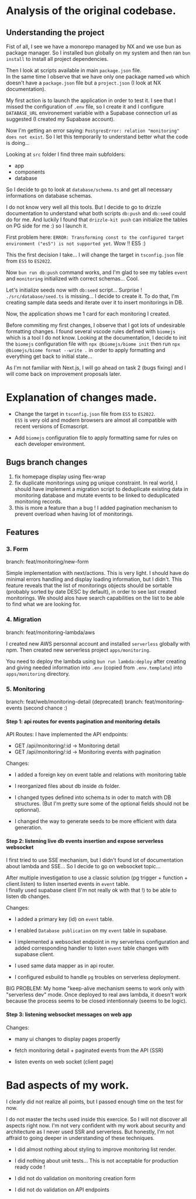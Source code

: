# Analysis of the original codebase.

## Understanding the project

Fist of all, I see we have a monorepo managed by NX and we use bun as package manager. So I installed bun globally on my system and then ran `bun install` to install all project dependencies.

Then I look at scripts available in main `package.json` file.  
In the same time I observe that we have only one package named `web` which doesn't have a `package.json` file but a `project.json` (I look at NX documentation).

My first action is to launch the application in order to test it. I see that I missed the configuration of `.env` file, so I create it and I configure `DATABASE_URL` environement variable with a Supabase connection url as suggested (I created my Supabase account).

Now I'm getting an error saying: `PostgresError: relation "monitoring" does not exist`. So I let this temporarily to understand better what the code is doing...

Looking at `src` folder I find three main subfolders:

- app
- components
- database

So I decide to go to look at `database/schema.ts` and get all necessary informations on database schemas.

I do not know very well all this tools. But I decide to go to drizzle documentation to understand what both scripts `db:push` and `db:seed` could do for me. And luckily I found that `drizzle-kit push` can initialize the tables on PG side for me :) so I launch it.

First problem here: `ERROR: Transforming const to the configured target environment ("es5") is not supported yet`.
Wow !! ES5 :)

This the first decision I take... I will change the target in `tsconfig.json` file from `ES5` to `ES2022`.

Now `bun run db:push` command works, and I'm glad to see my tables `event` and `monitoring` initialized with correct schemas... Cool.

Let's initialize seeds now with `db:seed` script... Surprise ! `./src/database/seed.ts` is missing... I decide to create it.
To do that, I'm creating sample data seeds and iterate over it to insert monitorings in DB.

Now, the application shows me 1 card for each monitoring I created.

Before commiting my first changes, I observe that I got lots of undesirable formatting changes. I found several vscode rules defined with `biomejs` which is a tool I do not know. Looking at the documentation, I decide to init the `biomejs` configuration file with `npx @biomejs/biome init` then run `npx @biomejs/biome format --write .` in order to apply formatting and everything get back to initial state...

As I'm not familiar with Next.js, I will go ahead on task 2 (bugs fixing) and I will come back on improvement proposals later.

# Explanation of changes made.

- Change the target in `tsconfig.json` file from `ES5` to `ES2022`.  
  `ES5` is very old and modern browsers are almost all compatible with recent versions of Ecmascript.

- Add `biomejs` configuration file to apply formatting same for rules on each developer environment.

## Bugs branch changes

1) fix homepage display using flex-wrap 
2) fix duplicate monitorings using pg unique constraint. In real world, I should have implement a migration script to deduplicate existing data in monitoring database and mutate events to be linked to deduplicated monitoring records.
3) this is more a feature than a bug ! I added pagination mechanism to prevent overload when having lot of monitorings. 

## Features

### 3. Form

branch: feat/monitoring/new-form

Simple implementation with next/actions. This is very light. I should have do minimal errors handling and display loading information, but I didn't. This feature reveals that the list of monitorings objects should be sortable (probably sorted by date DESC by default), in order to see last created monitorings. We should alos have search capabilities on the list to be able to find what we are looking for.

### 4. Migration

branch: feat/monitoring-lambda/aws

I created new AWS personnal account and installed `serverless` globally with npm. Then created new serverless project `apps/monitoring`.

You need to deploy the lambda using `bun run lambda:deploy` after creating and giving needed information into `.env` (copied from `.env.template`) into `apps/monitoring` directory.

### 5. Monitoring

branch: feat/web/monitoring-detail (deprecated)
branch: feat/monitoring-events (second chance :)

#### Step 1: api routes for events pagination and monitoring details

API Routes: 
I have implemented the API endpoints:
- GET /api/monitoring/:id   -> Monitoring detail
- GET /api/monitoring/:id   -> Monitoring events with pagination

Changes: 

- I added a foreign key on event table and relations with monitoring table

- I reorganized files about db inside `db` folder.

- I changed types defined into schema.ts in oder to match with DB structures. (But I'm pretty sure some of the optional fields should not be optionnal).

- I changed the way to generate seeds to be more efficient with data generation.

#### Step 2: listening live db events insertion and expose serverless websocket

I first tried to use SSE mechanism, but I didn't found lot of documentation about lambda and SSE... So I decide to go on websocket topic...

After multiple investigation to use a classic solution (pg trigger + function + client.listen) to listen inserted events in `event` table.  
I finally used supabase client (I'm not really ok with that !) to be able to listen db changes.

Changes: 

- I added a primary key (id) on `event` table.

- I enabled `Database publication` on my `event` table in supabase.

- I implemented a websocket endpoint in my serverless configuration and added corresponding handler to listen `event` table changes with supabase client.

- I used same data mapper as in api router.

- I configured esbuild to handle `pg` troubles on serverless deployment.

BIG PROBLEM: My home "keep-alive mechanism seems to work only with "serverless dev" mode. Once deployed to real aws lambda, it doesn't work because the process seems to be closed intentionnaly (seems to be logic).

#### Step 3: listening websocket messages on web app

Changes:

- many ui changes to display pages propertly

- fetch monitoring detail + paginated events from the API (SSR)

- listen events on web socket (client page)



# Bad aspects of my work.

I clearly did not realize all points, but I passed enough time on the test for now.

I do not master the techs used inside this exercice.  So I will not discover all aspects right now. 
I'm not very confident with my work about security and architecture as I never used SSR and serverless. But honestly, I'm not affraid to going deeper in understanding of these techniques.

- I did almost nothing about styling to improve monitoring list render.

- I did nothing about unit tests... This is not acceptable for production ready code !

- I did not do validation on monitoring creation form

- I did not do validation on API endpoints